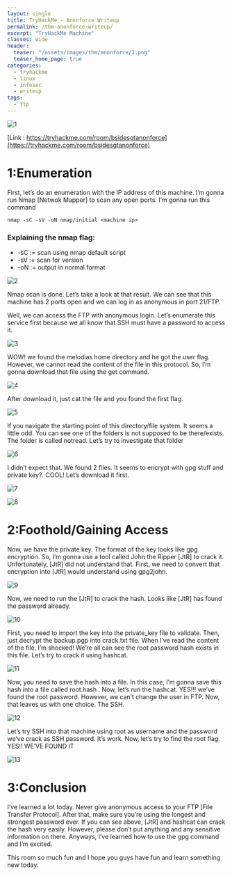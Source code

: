 ```yaml
---
layout: single
title: TryHackMe - Anonforce Writeup
permalink: /thm-anonforce-writeup/
excerpt: "TryHackMe Machine"
classes: wide
header:
  teaser: "/assets/images/thm/anonforce/1.png"
  teaser_home_page: true  
categories:
  - tryhackme
  - linux
  - infosec
  - writeup
tags:
  - ftp 
---
```


![1](/assets/images/thm/anonforce/1.png)

[Link : https://tryhackme.com/room/bsidesgtanonforce](https://tryhackme.com/room/bsidesgtanonforce)

# 1:Enumeration

First, let’s do an enumeration with the IP address of this machine. I’m gonna run Nmap [Netwok Mapper] to scan any open ports. I’m gonna run this command

```
nmap -sC -sV -oN nmap/initial <machine ip>
```

### Explaining the nmap flag:
* -sC := scan using nmap default script
* -sV := scan for version
* -oN := output in normal format

![2](/assets/images/thm/anonforce/2.png)

Nmap scan is done. Let’s take a look at that result. We can see that this machine has 2 ports open and we can log in as anonymous in port 21/FTP.

Well, we can access the FTP with anonymous login. Let’s enumerate this service first because we all know that SSH must have a password to access it.

![3](/assets/images/thm/anonforce/3.png)

WOW! we found the melodias home directory and he got the user flag. However, we cannot read the content of the file in this protocol. So, I’m gonna download that file using the get command.

![4](/assets/images/thm/anonforce/4.png)

After download it, just cat the file and you found the first flag.

![5](/assets/images/thm/anonforce/5.png)

If you navigate the starting point of this directory/file system. It seems a little odd. You can see one of the folders is not supposed to be there/exists. The folder is called notread. Let’s try to investigate that folder

![6](/assets/images/thm/anonforce/6.png)

I didn’t expect that. We found 2 files. It seems to encrypt with gpg stuff and private key?. COOL! Let’s download it first.

![7](/assets/images/thm/anonforce/7.png)

![8](/assets/images/thm/anonforce/8.png)

# 2:Foothold/Gaining Access

Now, we have the private key. The format of the key looks like gpg encryption. So, I’m gonna use a tool called John the Ripper \[JtR] to crack it. Unfortunately, \[JtR] did not understand that. First, we need to convert that encryption into \[JtR] would understand using gpg2john.

![9](/assets/images/thm/anonforce/9.png)

Now, we need to run the [JtR] to crack the hash. Looks like [JtR] has found the password already.

![10](/assets/images/thm/anonforce/10.png)

First, you need to import the key into the private_key file to validate. Then, just decrypt the backup.pgp into crack.txt file. When I’ve read the content of the file. I’m shocked! We’re all can see the root password hash exists in this file. Let’s try to crack it using hashcat.

![11](/assets/images/thm/anonforce/11.png)

Now, you need to save the hash into a file. In this case, I’m gonna save this hash into a file called root.hash . Now, let’s run the hashcat. YES!!! we’ve found the root password. However, we can’t change the user in FTP. Now, that leaves us with one choice. The SSH.

![12](/assets/images/thm/anonforce/12.png)

Let’s try SSH into that machine using root as username and the password we’ve crack as SSH password. It’s work. Now, let’s try to find the root flag. YES!! WE’VE FOUND IT

![13](/assets/images/thm/anonforce/13.png)

# 3:Conclusion

I’ve learned a lot today. Never give anonymous access to your FTP [File Transfer Protocol]. After that, make sure you’re using the longest and strongest password ever. If you can see above, \[JtR] and hashcat can crack the hash very easily. However, please don’t put anything and any sensitive information on there. Anyways, I’ve learned how to use the gpg command and I’m excited.

This room so much fun and I hope you guys have fun and learn something new today.